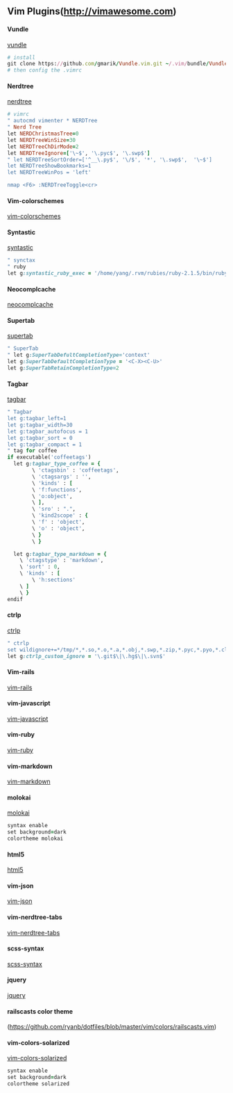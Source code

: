 ## Vim Plugins(http://vimawesome.com)

#### Vundle
[vundle](https://github.com/gmarik/Vundle.vim)

```ruby
# install
git clone https://github.com/gmarik/Vundle.vim.git ~/.vim/bundle/Vundle.vim
# then config the .vimrc
```

#### Nerdtree
[nerdtree](https://github.com/scrooloose/nerdtree)
```ruby
# vimrc
" autocmd vimenter * NERDTree
" Nerd Tree
let NERDChristmasTree=0
let NERDTreeWinSize=30
let NERDTreeChDirMode=2
let NERDTreeIgnore=['\~$', '\.pyc$', '\.swp$']
" let NERDTreeSortOrder=['^__\.py$', '\/$', '*', '\.swp$',  '\~$']
let NERDTreeShowBookmarks=1
let NERDTreeWinPos = 'left'

nmap <F6> :NERDTreeToggle<cr>
```

#### Vim-colorschemes
[vim-colorschemes](https://github.com/flazz/vim-colorschemes)

#### Syntastic
[syntastic](https://github.com/scrooloose/syntastic)
```ruby
" synctax
" ruby
let g:syntastic_ruby_exec = '/home/yang/.rvm/rubies/ruby-2.1.5/bin/ruby' # which ruby
```

#### Neocomplcache
[neocomplcache](https://github.com/Shougo/neocomplcache.vim)

#### Supertab
[supertab](https://github.com/ervandew/supertab)
```ruby
" SuperTab
" let g:SuperTabDefultCompletionType='context'
let g:SuperTabDefaultCompletionType = '<C-X><C-U>'
let g:SuperTabRetainCompletionType=2
```

#### Tagbar
[tagbar](https://github.com/majutsushi/tagbar)
```ruby
" Tagbar
let g:tagbar_left=1
let g:tagbar_width=30
let g:tagbar_autofocus = 1
let g:tagbar_sort = 0
let g:tagbar_compact = 1
" tag for coffee
if executable('coffeetags')
  let g:tagbar_type_coffee = {
        \ 'ctagsbin' : 'coffeetags',
        \ 'ctagsargs' : '',
        \ 'kinds' : [
        \ 'f:functions',
        \ 'o:object',
        \ ],
        \ 'sro' : ".",
        \ 'kind2scope' : {
        \ 'f' : 'object',
        \ 'o' : 'object',
        \ }
        \ }

  let g:tagbar_type_markdown = {
    \ 'ctagstype' : 'markdown',
    \ 'sort' : 0,
    \ 'kinds' : [
        \ 'h:sections'
    \ ]
    \ }
endif
```

#### ctrlp
[ctrlp](https://github.com/kien/ctrlp.vim)
```ruby
" ctrlp
set wildignore+=*/tmp/*,*.so,*.o,*.a,*.obj,*.swp,*.zip,*.pyc,*.pyo,*.class,.DS_Store  " MacOSX/Linux
let g:ctrlp_custom_ignore = '\.git$\|\.hg$\|\.svn$'
```

#### Vim-rails
[vim-rails](https://github.com/tpope/vim-rails)

#### vim-javascript
[vim-javascript](https://github.com/pangloss/vim-javascript)

#### vim-ruby
[vim-ruby](https://github.com/vim-ruby/vim-ruby)

#### vim-markdown
[vim-markdown](https://github.com/tpope/vim-markdown)

#### molokai
[molokai](https://github.com/tomasr/molokai)
```ruby
syntax enable
set background=dark
colortheme molokai
```

#### html5
[html5](https://github.com/othree/html5.vim)

#### vim-json
[vim-json](https://github.com/elzr/vim-json)

#### vim-nerdtree-tabs
[vim-nerdtree-tabs](https://github.com/jistr/vim-nerdtree-tabs)

#### scss-syntax
[scss-syntax](https://github.com/cakebaker/scss-syntax.vim)

#### jquery
[jquery](https://github.com/nono/jquery.vim)

#### railscasts color theme
(https://github.com/ryanb/dotfiles/blob/master/vim/colors/railscasts.vim)

#### vim-colors-solarized
[vim-colors-solarized](https://github.com/altercation/vim-colors-solarized)

```ruby
syntax enable
set background=dark
colortheme solarized
```


